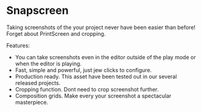 # Snapscreen
Taking screenshots of the your project never have been easier than before! Forget about PrintScreen and cropping.

Features:
- You can take screenshots even in the editor outside of the play mode or when the editor is playing.
- Fast, simple and powerful, just jew clicks to configure.
- Production ready. This asset have been tested out in our several released projects.
- Cropping function. Dont need to crop screenshot further.
- Composition grids. Make every your screenshot a spectacular masterpiece.
